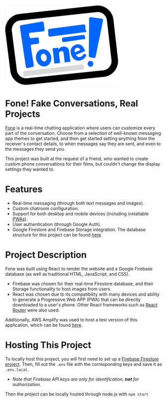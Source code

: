 ![](src/assets/logo.png) 
# Fone! Fake Conversations, Real Projects

[Fone](https://main.df41y9bj358vt.amplifyapp.com) is a real-time chatting application where users can customize every part of the conversation. 
Choose from a selection of well-known messaging app themes to get started, and then get started setting anything
from the receiver's contact details, to when messages say they are sent, and even to the messages they send you. 

This project was built at the request of a friend, who wanted to create custom phone conversations for their films, but 
couldn't change the display settings they wanted to.

# Features

- Real-time messaging (through both text messages and images).
- Custom chatroom configuration.
- Support for both desktop and mobile devices (including installable [PWAs](https://developer.mozilla.org/en-US/docs/Web/Progressive_web_apps)).
- User authentication (through Google Auth).
- Google Firestore and Firebase Storage integration. The database structure for this project can be found [here](Database.md).


# Project Description

Fone was built using React to render the website and a Google Firebase database (as well as traditional HTML, JavaScript, and CSS).
- Firebase was chosen for their real-time Firestore database, and their Storage functionality to host images from users.
- React was chosen due to its compatibility with many devices and ability to generate a Progressive Web APP (PWA) that can be directly downloaded to a user's phone. Other React frameworks such as [React Router](https://reactrouter.com/en/main) were also used.

Additionally, AWS Amplify was used to host a test version of this application, which can be found [here](https://main.df41y9bj358vt.amplifyapp.com).


# Hosting This Project
To locally host this project, you will first need to set up a [Firebase Firestore project](https://firebase.google.com/products/firestore).  Then, fill out the `.env` file with the corresponding keys and save it as `.env.local`. 

- *Note that Firebase API keys are only for identification, **not** for authorization.*

Then the project can be locally hosted through node.js with `npm start`
